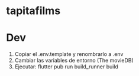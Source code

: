 # tapitafilms

# Dev
1. Copiar el .env.template y renombrarlo a .env
2. Cambiar las variables de entorno (The movieDB)
3. Ejecutar: flutter pub run build_runner build
